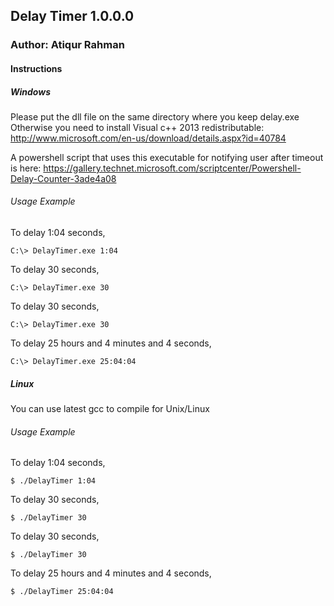## Delay Timer 1.0.0.0
### Author: Atiqur Rahman

#### Instructions
##### Windows
Please put the dll file on the same directory where you keep delay.exe
Otherwise you need to install Visual c++ 2013 redistributable: http://www.microsoft.com/en-us/download/details.aspx?id=40784

A powershell script that uses this executable for notifying user after timeout is here: https://gallery.technet.microsoft.com/scriptcenter/Powershell-Delay-Counter-3ade4a08

###### Usage Example
To delay 1:04 seconds,

	C:\> DelayTimer.exe 1:04

To delay 30 seconds,

	C:\> DelayTimer.exe 30

To delay 30 seconds,

	C:\> DelayTimer.exe 30

To delay 25 hours and 4 minutes and 4 seconds,

	C:\> DelayTimer.exe 25:04:04


##### Linux
You can use latest gcc to compile for Unix/Linux

###### Usage Example
To delay 1:04 seconds,

	$ ./DelayTimer 1:04

To delay 30 seconds,

	$ ./DelayTimer 30

To delay 30 seconds,

	$ ./DelayTimer 30

To delay 25 hours and 4 minutes and 4 seconds,

	$ ./DelayTimer 25:04:04
